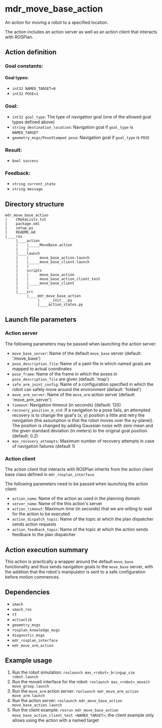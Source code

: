 # mdr_move_base_action

An action for moving a robot to a specified location.

The action includes an action server as well as an action client that interacts with ROSPlan.

## Action definition

### Goal constants:

#### Goal types:

* ``int32 NAMED_TARGET=0``
* ``int32 POSE=1``

### Goal:

* ``int32 goal_type``: The type of navigation goal (one of the allowed goal types defined above)
* ``string destination_location``: Navigation goal if ``goal_type`` is ``NAMED_TARGET``
* ``geometry_msgs/PoseStamped pose``: Navigation goal if ``goal_type`` is ``POSE``

### Result:

* ``bool success``

### Feedback:

* ``string current_state``
* ``string message``

## Directory structure

```
mdr_move_base_action
|    CMakeLists.txt
|    package.xml
|    setup.py
|    README.md
|____ros
     |____action
     |    |_____MoveBase.action
     |    |
     |____launch
     |    |     move_base_action.launch
     |    |_____move_base_client.launch
     |    |
     |    scripts
     |    |     move_base_action
     |    |     move_base_action_client_test
     |    |_____move_base_client
     |    |
     |____src
          |____mdr_move_base_action
               |    __init__.py
               |____action_states.py
```

## Launch file parameters

### Action server

The following parameters may be passed when launching the action server:
* ``move_base_server``: Name of the default `move_base` server (default: '/move_base')
* ``pose_description_file``: Name of a yaml file in which named goals are mapped to actual coordinates
* ``pose_frame``: Name of the frame in which the poses in `pose_description_file` are given (default: 'map')
* ``safe_arm_joint_config``: Name of a configuration specified in which the robot can safely move around the environment (default: 'folded')
* ``move_arm_server``: Name of the `move_arm` action server (default: 'move_arm_server')
* ``timeout``: Navigation timeout (in seconds) (default: 120)
* ``recovery_position_m_std``: If a navigation to a pose fails, an attempted recovery is to change the goal's (x, y) position a little and retry the navigation (the assumption is that the robot moves over the xy-plane)). The position is changed by adding Gaussian noise with zero mean and the given standard deviation (in meters) to the original goal position. (default: 0.2)
* ``max_recovery_attempts``: Maximum number of recovery attempts in case of navigation failures (default 1)

### Action client

The action client that interacts with ROSPlan inherits from the action client base class defined in ``mdr_rosplan_interface``.

The following parameters need to be passed when launching the action client:
* ``action_name``: Name of the action as used in the planning domain
* ``server_name``: Name of the this action's server
* ``action_timeout``: Maximum time (in seconds) that we are willing to wait for the action to be executed
* ``action_dispatch_topic``: Name of the topic at which the plan dispatcher sends action requests
* ``action_feedback_topic``: Name of the topic at which the action sends feedback to the plan dispatcher

## Action execution summary

This action is practically a wrapper around the default `move_base` functionality and thus sends navigation goals to the `move_base` server, with the addition that the robot's manipulator is sent to a safe configuration before motion commences.

## Dependencies

* ``smach``
* ``smach_ros``
* ``tf``
* ``actionlib``
* ``geometry_msgs``
* ``rosplan_knowledge_msgs``
* ``diagnostic_msgs``
* ``mdr_rosplan_interface``
* ``mdr_move_arm_action``

## Example usage

1. Run the robot simulation: ``roslaunch mas_<robot>_bringup_sim robot.launch``
2. Run the moveit interface for the robot: ``roslaunch mas_<robot>_moveit move_group.launch``
3. Run the ``move_arm`` action server: ``roslaunch mdr_move_arm_action move_arm.launch``
4. Run the action server: ``roslaunch mdr_move_base_action move_base_action.launch``
5. Run the client example: ``rosrun mdr_move_base_action move_base_action_client_test <NAMED_TARGET>``; the client example only allows using the action with a named target
